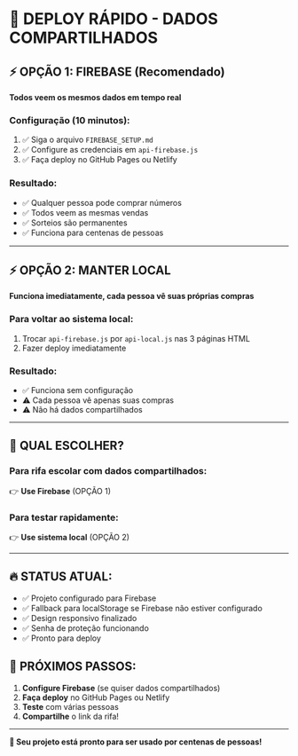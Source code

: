 # 🚀 DEPLOY RÁPIDO - DADOS COMPARTILHADOS

## ⚡ OPÇÃO 1: FIREBASE (Recomendado)
**Todos veem os mesmos dados em tempo real**

### Configuração (10 minutos):
1. ✅ Siga o arquivo `FIREBASE_SETUP.md`
2. ✅ Configure as credenciais em `api-firebase.js`
3. ✅ Faça deploy no GitHub Pages ou Netlify

### Resultado:
- ✅ Qualquer pessoa pode comprar números
- ✅ Todos veem as mesmas vendas
- ✅ Sorteios são permanentes
- ✅ Funciona para centenas de pessoas

---

## ⚡ OPÇÃO 2: MANTER LOCAL
**Funciona imediatamente, cada pessoa vê suas próprias compras**

### Para voltar ao sistema local:
1. Trocar `api-firebase.js` por `api-local.js` nas 3 páginas HTML
2. Fazer deploy imediatamente

### Resultado:
- ✅ Funciona sem configuração
- ⚠️ Cada pessoa vê apenas suas compras
- ⚠️ Não há dados compartilhados

---

## 🎯 QUAL ESCOLHER?

### **Para rifa escolar com dados compartilhados:**
👉 **Use Firebase** (OPÇÃO 1)

### **Para testar rapidamente:**
👉 **Use sistema local** (OPÇÃO 2)

---

## 🔥 STATUS ATUAL:
- ✅ Projeto configurado para Firebase
- ✅ Fallback para localStorage se Firebase não estiver configurado
- ✅ Design responsivo finalizado
- ✅ Senha de proteção funcionando
- ✅ Pronto para deploy

## 📱 PRÓXIMOS PASSOS:
1. **Configure Firebase** (se quiser dados compartilhados)
2. **Faça deploy** no GitHub Pages ou Netlify
3. **Teste** com várias pessoas
4. **Compartilhe** o link da rifa!

---

**🎉 Seu projeto está pronto para ser usado por centenas de pessoas!**
